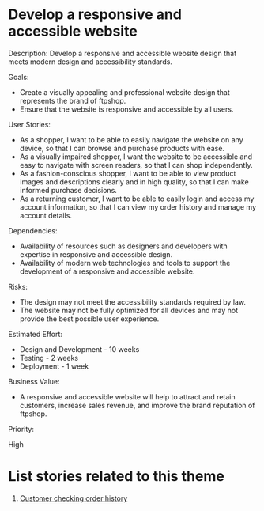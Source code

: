 <h1>Develop a responsive and accessible website</h1>

Description: Develop a responsive and accessible website design that meets modern design and accessibility standards.

Goals: 
  * Create a visually appealing and professional website design that represents the brand of ftpshop.
  * Ensure that the website is responsive and accessible by all users.

User Stories: 
 * As a shopper, I want to be able to easily navigate the website on any device, so that I can browse and purchase products with ease.
 * As a visually impaired shopper, I want the website to be accessible and easy to navigate with screen readers, so that I can shop independently.
 * As a fashion-conscious shopper, I want to be able to view product images and descriptions clearly and in high quality, so that I can make informed purchase decisions.
 * As a returning customer, I want to be able to easily login and access my account information, so that I can view my order history and manage my account details.

Dependencies: 
 * Availability of resources such as designers and developers with expertise in responsive and accessible design.
 * Availability of modern web technologies and tools to support the development of a responsive and accessible website.

Risks: 
 * The design may not meet the accessibility standards required by law.
 * The website may not be fully optimized for all devices and may not provide the best possible user experience.

Estimated Effort:
 * Design and Development - 10 weeks
 * Testing - 2 weeks
 * Deployment - 1 week

Business Value: 
 * A responsive and accessible website will help to attract and retain customers, increase sales revenue, and improve the brand reputation of ftpshop.


Priority:

High

# List stories related to this theme
1. [Customer checking order history](stories/story_template.md)
